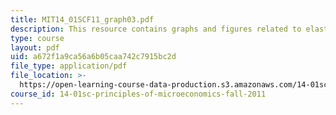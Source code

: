 ```yaml
---
title: MIT14_01SCF11_graph03.pdf
description: This resource contains graphs and figures related to elasticity.
type: course
layout: pdf
uid: a672f1a9ca56a6b05caa742c7915bc2d
file_type: application/pdf
file_location: >-
  https://open-learning-course-data-production.s3.amazonaws.com/14-01sc-principles-of-microeconomics-fall-2011/a672f1a9ca56a6b05caa742c7915bc2d_MIT14_01SCF11_graph03.pdf
course_id: 14-01sc-principles-of-microeconomics-fall-2011
---
```

